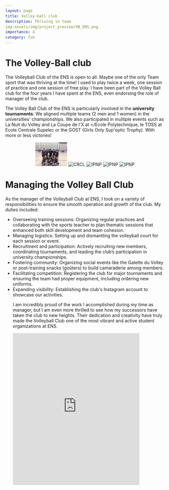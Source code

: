 ```yaml
---
layout: page
title: Volley-ball club
description: Thriving in team
img:assets/img/project_preview/VB_ENS.png
importance: 4
category: fun
---
```


# The Volley-Ball club

The Volleyball Club of the ENS is open to all. Maybe one of the only Team sport that was thriving at the time! I used to play twice a week, one session of practice and one session of free play. I have been part of the Volley Ball club for the four years I have spent at the ENS, even endorsing the role of manager of the club.

The Volley Ball Club of the ENS is particularly involved in the <b>university tournaments</b>. We aligned multiple teams (2 men and 1 women) in the universities' championships. We also participated in multiple events such as La Nuit du Volley and La Coupe de l'X at </Ecole Polytechnique, le TOSS at Ecole Centrale Supelec or the GOST (Girls Only Sup'optic Trophy). With more or less victories!

<div style="text-align: center;">
      <img src="assets/img/project_preview/IMG_9602.jpeg" alt="Curie" style="width: 100px;" style="height:100px;">
      <img src="assets/img/logo/IMG_9602.jpeg" alt="CRCL" style="width: 100px;" style="height:100px;">
      <img src="assets/img/logo/IMG_9604.jpeg" alt="IPNP" style="width: 100px;" style="height:100px;">
      <img src="assets/img/logo/IMG_9605.jpeg" alt="IPNP" style="width: 100px;" style="height:100px;">
      <img src="assets/img/logo/IMG_9603.jpeg" alt="IPNP" style="width: 100px;" style="height:100px;">
</div>


# Managing the Volley Ball Club

As the manager of the Volleyball Club at ENS, I took on a variety of responsibilities to ensure the smooth operation and growth of the club. My duties included:

<ul>
    <li> Overseeing training sessions: Organizing regular practices and collaborating with the sports teacher to plan thematic sessions that enhanced both skill development and team cohesion.</li>
    <li> Managing logistics: Setting up and dismantling the volleyball court for each session or event.</li>
    <li> Recruitment and participation: Actively recruiting new members, coordinating tournaments, and leading the club’s participation in university championships.</li>
    <li> Fostering community: Organizing social events like the Galette du Volley or post-training snacks (goûters) to build camaraderie among members.</li>
    <li> Facilitating competition: Registering the club for major tournaments and ensuring the team had proper equipment, including ordering new uniforms.</li>
    <li> Expanding visibility: Establishing the club's Instagram account to showcase our activities.</li>

I am incredibly proud of the work I accomplished during my time as manager, but I am even more thrilled to see how my successors have taken the club to new heights. Their dedication and creativity have truly made the Volleyball Club one of the most vibrant and active student organizations at ENS.


<iframe
       src="https://www.instagram.com/volley_ens_ulm/embed"
       width="400"
       height="480"
       frameborder="0"
       scrolling="no"
       allowtransparency="true"></iframe>

